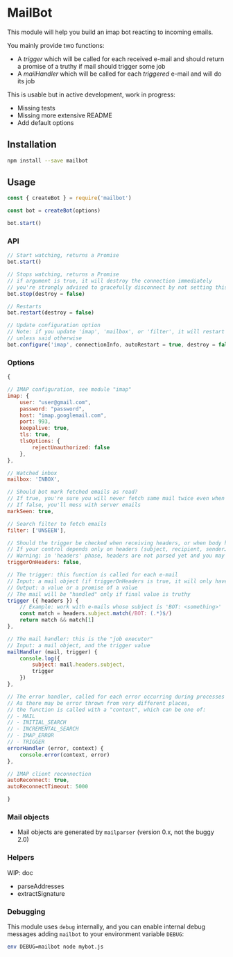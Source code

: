 # MailBot

This module will help you build an imap bot reacting to incoming emails.

You mainly provide two functions:

* A *trigger* which will be called for each received e-mail and should return a promise of a truthy if mail should trigger some job
* A *mailHandler* which will be called for each *triggered* e-mail and will do its job

This is usable but in active development, work in progress:

* Missing tests
* Missing more extensive README
* Add default options

## Installation

```sh
npm install --save mailbot
```

## Usage

```js
const { createBot } = require('mailbot')

const bot = createBot(options)

bot.start()
```

### API

```js
// Start watching, returns a Promise
bot.start()

// Stops watching, returns a Promise
// if argument is true, it will destroy the connection immediately
// you're strongly advised to gracefully disconnect by not setting this parameter
bot.stop(destroy = false)

// Restarts
bot.restart(destroy = false)

// Update configuration option
// Note: if you update 'imap', 'mailbox', or 'filter', it will restart the bot
// unless said otherwise
bot.configure('imap', connectionInfo, autoRestart = true, destroy = false)
```

### Options

```js
{

// IMAP configuration, see module "imap"
imap: {
	user: "user@gmail.com",
	password: "password",
	host: "imap.googlemail.com",
	port: 993,
	keepalive: true,
	tls: true,
	tlsOptions: {
		rejectUnauthorized: false
	},
},

// Watched inbox
mailbox: 'INBOX',

// Should bot mark fetched emails as read?
// If true, you're sure you will never fetch same mail twice even when restarting
// If false, you'll mess with server emails
markSeen: true,

// Search filter to fetch emails
filter: ['UNSEEN'],

// Should the trigger be checked when receiving headers, or when body has been parsed?
// If your control depends only on headers (subject, recipient, sender…), you can set it to true
// Warning: in 'headers' phase, headers are not parsed yet and you may need helpers
triggerOnHeaders: false,

// The trigger: this function is called for each e-mail
// Input: a mail object (if triggerOnHeaders is true, it will only have 'headers' property)
// Output: a value or a promise of a value
// The mail will be "handled" only if final value is truthy
trigger ({ headers }) {
	// Example: work with e-mails whose subject is 'BOT: <something>'
	const match = headers.subject.match(/BOT: (.*)$/)
	return match && match[1]
},

// The mail handler: this is the "job executor"
// Input: a mail object, and the trigger value
mailHandler (mail, trigger) {
	console.log({
		subject: mail.headers.subject,
		trigger
	})
},

// The error handler, called for each error occurring during processes
// As there may be error thrown from very different places,
// the function is called with a "context", which can be one of:
// - MAIL
// - INITIAL_SEARCH
// - INCREMENTAL_SEARCH
// - IMAP_ERROR
// - TRIGGER
errorHandler (error, context) {
	console.error(context, error)
},

// IMAP client reconnection
autoReconnect: true,
autoReconnectTimeout: 5000

}
```

### Mail objects

* Mail objects are generated by `mailparser` (version 0.x, not the buggy 2.0)

### Helpers

WIP: doc

* parseAddresses
* extractSignature

### Debugging

This module uses `debug` internally, and you can enable internal debug messages adding `mailbot` to your environment variable `DEBUG`:

```sh
env DEBUG=mailbot node mybot.js
```
